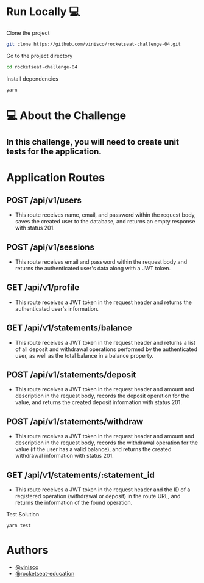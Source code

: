 # Run Locally :computer:

Clone the project

```bash
git clone https://github.com/vinisco/rocketseat-challenge-04.git
```

Go to the project directory

```bash
cd rocketseat-challenge-04
```

Install dependencies

```bash
yarn
```

# 💻 About the Challenge

## In this challenge, you will need to create unit tests for the application.

# Application Routes

## POST /api/v1/users
- This route receives name, email, and password within the request body, saves the created user to the database, and returns an empty response with status 201.

## POST /api/v1/sessions
- This route receives email and password within the request body and returns the authenticated user's data along with a JWT token.

## GET /api/v1/profile
- This route receives a JWT token in the request header and returns the authenticated user's information.

## GET /api/v1/statements/balance
- This route receives a JWT token in the request header and returns a list of all deposit and withdrawal operations performed by the authenticated user, as well as the total balance in a balance property.

## POST /api/v1/statements/deposit
- This route receives a JWT token in the request header and amount and description in the request body, records the deposit operation for the value, and returns the created deposit information with status 201.

## POST /api/v1/statements/withdraw
- This route receives a JWT token in the request header and amount and description in the request body, records the withdrawal operation for the value (if the user has a valid balance), and returns the created withdrawal information with status 201.

## GET /api/v1/statements/:statement_id
- This route receives a JWT token in the request header and the ID of a registered operation (withdrawal or deposit) in the route URL, and returns the information of the found operation.

Test Solution

```bash
yarn test
```

# Authors

- [@vinisco](https://github.com/vinisco)
- [@rocketseat-education](https://github.com/rocketseat-education)

